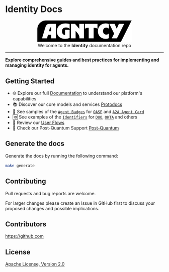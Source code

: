 # Identity Docs

<p align="center">
  <a href="https://agntcy.org">
    <picture>
      <source media="(prefers-color-scheme: dark)" srcset="img/_logo-Agntcy_White@2x.png" width="300">
      <img alt="" src="img/_logo-Agntcy_FullColor@2x.png" width="300">
    </picture>
  </a>
  <br />
  <caption>Welcome to the <b>Identity</b> documentation repo</caption>
</p>

---

**Explore comprehensive guides and best practices for implementing and managing identity for agents.**

## Getting Started

- 🌐 Explore our full [Documentation](https://musical-adventure-w65ozok.pages.github.io) to understand our platform's capabilities
- 📚 Discover our core models and services [Protodocs](https://musical-adventure-w65ozok.pages.github.io/protodocs/agntcy/identity/core/v1alpha1/id.proto)
- 🎨 See samples of the [`Agent Badges`](https://musical-adventure-w65ozok.pages.github.io/docs/vc/agent-badge) for [`OASF`](https://schema.oasf.agntcy.org/schema/objects/agent) and [`A2A Agent Card`](https://github.com/google/A2A/blob/main/specification/json/a2a.json#AgentCard)
- 🆔 See examples of the [`Identifiers`](https://musical-adventure-w65ozok.pages.github.io/docs/id/examples) for [`DUO`](https://duo.com), [`OKTA`](https://okta.com) and others
- 🔄 Review our [User Flows](https://musical-adventure-w65ozok.pages.github.io/docs/specs/flows/agntcy_user/)
- 🔐 Check our Post-Quantum Support [Post-Quantum](https://musical-adventure-w65ozok.pages.github.io/docs/standards/post-quantum-safe)

## Generate the docs

Generate the docs by running the following command:

```bash
make generate
```

## Contributing

Pull requests and bug reports are welcome.

For larger changes please create an Issue in GitHub first to discuss your
proposed changes and possible implications.

## Contributors

https://github.com

## License

[Apache License, Version 2.0](https://www.apache.org/licenses/LICENSE-2.0)
